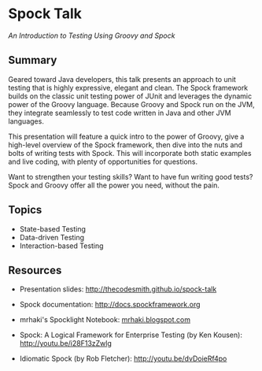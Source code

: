 # Spock Talk

_An Introduction to Testing Using Groovy and Spock_

## Summary

Geared toward Java developers, this talk presents an approach to unit testing that is highly expressive, elegant and clean. The Spock framework builds on the classic unit testing power of JUnit and leverages the dynamic power of the Groovy language. Because Groovy and Spock run on the JVM, they integrate seamlessly to test code written in Java and other JVM languages. 

This presentation will feature a quick intro to the power of Groovy, give a high-level overview of the Spock framework, then dive into the nuts and bolts of writing tests with Spock. This will incorporate both static examples and live coding, with plenty of opportunities for questions. 

Want to strengthen your testing skills? Want to have fun writing good tests? Spock and Groovy offer all the power you need, without the pain.

## Topics

* State-based Testing
* Data-driven Testing
* Interaction-based Testing

## Resources

* Presentation slides: http://thecodesmith.github.io/spock-talk

* Spock documentation: http://docs.spockframework.org
* mrhaki's Spocklight Notebook: [mrhaki.blogspot.com](http://mrhaki.blogspot.com/2014/10/spocklight-notebook-is-published.html)
* Spock: A Logical Framework for Enterprise Testing (by Ken Kousen): http://youtu.be/i28F13zZwlg
* Idiomatic Spock (by Rob Fletcher): http://youtu.be/dvDoieRf4po
